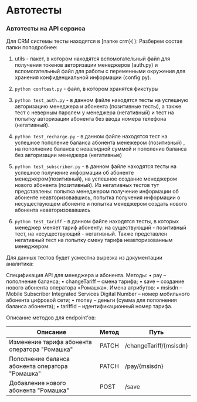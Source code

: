 # Автотесты

### Автотесты на API сервиса 

Для CRM системы тесты находятся в [папке crm}( ):
Разберем состав папки поподробнее:

1. utils - пакет, в котором находятся вспомогательный файл для получения токенов авторизации менеджеров (auth.py) и вспомогательный файл для работы с переменными окружения для хранения конфиденциальной информации (config.py).

2. ```python conftest.py``` - файл, в котором хранятся фикстуры
3. ```python test_auth.py``` - в данном файле находятся тесты на успешную авторизацию менеджера и абонента (позитивные тесты), а также тест с неверным паролем у менеджера (негативный) и тест на попытку авторизации абонента без ввода номера телефона (негативный). 
4. ```python test_recharge.py``` - в данном файле находятся тест на успешное пополение баланса абонента менежером (позитивный) , на пополнение баланса с невалидной суммой и пополение баланса без авторизации менеджера (негативные)
5. ```python test_subscriber.py``` - в данном файле находятся тесты на успешное получение информации об абоненте менеджером(позитивный), на успешное создание менеджером нового абонента (позитивный). Из негативных тестов тут представлены: попытка менеджером получение информации об абоненте неавторизовавшись, попытка получения информации о несуществующем абоненте и попытка менеджером создать нового абонента неавторизовавшись 
6. ```python test_tariff``` - в данном файле находятся тесты, в которых менеджер меняет тариф абоненту: на существующий - позитивный тест, на несуществующий - негативный. Также представлен негативный тест на попытку смену тарифа неавторизованным менеджером.

Для данных тестов будет усместна вырезка из документации аналитика:

Спецификация API для менеджера и абонента.
Методы:
•	pay – пополнение баланса;
•	changeTariff – смена тарифа;
•	save – создание нового абонента оператора «Ромашка». Имена атрибутов:
•	msisdn – Mobile Subscriber Integrated Services Digital Number – номер мобильного абонента цифровой сети;
•	money – деньги (cумма для пополнения баланса абонента);
•	tariffId – идентификационный номер тарифа.

Описание методов для endpoint’ов:

| Описание | Метод	| Путь | 
| ------------- | ------------- | ------------- |
| Изменение тарифа абонента оператора "Ромашка"	| PATCH	| /changeTariff/{msisdn}| 
| Пополнение баланса абонента оператора "Ромашка"	| PATCH	| /pay/{msisdn}| 
| Добавление нового абонента "Ромашка"	| POST	| /save| 
